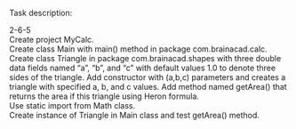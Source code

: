 Task description:  
  
  2-6-5  
  Create project MyCalc.  
  Create class Main with main() method in package com.brainacad.calc.  
  Create class  Triangle in package com.brainacad.shapes  with three double data fields named “a”, “b”, and “c” 
  with default values 1.0 to denote three sides of the triangle. 
  Add constructor with (a,b,c) parameters and creates a triangle with specified a, b, and c values. 
  Add method named getArea()  that returns the area if this triangle using Heron formula.  
  Use static import from Math class.  
  Create instance of  Triangle in Main class and  test getArea() method.  
